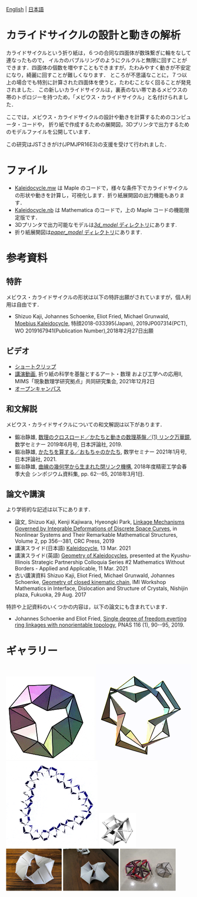 [English](README.md) | [日本語](README.ja.md) 

カライドサイクルの設計と動きの解析
==================
カライドサイクルという折り紙は，６つの合同な四面体が数珠繋ぎに輪をなして連なったもので，
イルカのバブルリングのようにクルクルと無限に回すことができます．四面体の個数を増やすこともできますが，たわみやすく動きが不安定になり，綺麗に回すことが難しくなります．
ところが不思議なことに，７つ以上の場合でも特別に計算された四面体を使うと，たわむことなく回ることが発見されました．
この新しいカライドサイクルは，裏表のない帯であるメビウスの帯のトポロジーを持つため，「メビウス・カライドサイクル」と名付けられました．

ここでは，メビウス・カライドサイクルの設計や動きを計算するためのコンピュータ・コードや，
折り紙で作成するための展開図，3Dプリンタで出力するためのモデルファイルを公開しています．

この研究はJSTさきがけ(JPMJPR16E3)の支援を受けて行われました．

# ファイル

- [Kaleidocycle.mw](Kaleidocycle.mw) は Maple のコードで，様々な条件下でカライドサイクルの形状や動きを計算し，可視化します．折り紙展開図の出力機能もあります．
- [Kaleidocycle.nb](Kaleidocycle.nb) は Mathematica のコードで，上の Maple コードの機能限定版です．
- 3Dプリンタで出力可能なモデルは[*3d_model* ディレクトリ](3d_model/)にあります.
- 折り紙展開図は[*paper_model* ディレクトリ](paper_model/)にあります.

# 参考資料

## 特許
メビウス・カライドサイクルの形状は以下の特許出願がされていますが，個人利用は自由です．
* Shizuo Kaji, Johannes Schoenke, Eliot Fried, Michael Grunwald, [Moebius Kaleidocycle](https://patentscope2.wipo.int/search/en/detail.jsf?docId=WO2019167941), 特顔2018-033395(Japan), 2019JP007314(PCT), WO 2019167941(Publication Number),2018年2月27日出願

## ビデオ
* [ショートクリップ](https://youtu.be/NULt0lnuVFU)
* [講演動画](https://www.youtube.com/watch?v=0vrXri2z-4w), 折り紙の科学を基盤とするアート・数理 および工学への応用Ⅱ, MIMS「現象数理学研究拠点」共同研究集会, 2021年12月2日
* [オープンキャンパス](https://youtu.be/feZ5x4LjJBc)

## 和文解説
メビウス・カライドサイクルについての和文解説は以下があります．
* 鍛冶静雄, [数理のクロスロード／かたちと動きの数理基盤／(1) リンク万華鏡](https://www.math.kyoto-u.ac.jp/~kaji/papers/susemi201906-linkage.pdf), 数学セミナー 2019年6月号, 日本評論社, 2019.
* 鍛冶静雄, [かたちを算する／おもちゃのかたち](https://www.nippyo.co.jp/shop/magazine/8418.html), 数学セミナー 2021年1月号, 日本評論社, 2021.
* 鍛冶静雄, [曲線の幾何学から生まれた閉リンク機構](https://www.math.kyoto-u.ac.jp/~kaji/papers/linkage.pdf), 2018年度精密工学会春季大会 シンポジウム資料集, pp. 62--65, 2018年3月1日.

## 論文や講演
より学術的な記述は以下にあります．
* 論文, Shizuo Kaji, Kenji Kajiwara, Hyeongki Park, 
[Linkage Mechanisms Governed by Integrable Deformations of Discrete Space Curves](https://arxiv.org/abs/1903.06360), in Nonlinear Systems and Their Remarkable Mathematical Structures, Volume 2, pp 356--381, CRC Press, 2019
* 講演スライド(日本語) [Kaleidocycle](https://www.math.kyoto-u.ac.jp/~kaji/papers/ShapeDesign.pdf), 13 Mar. 2021
* 講演スライド(英語) [Geometry of Kaleidocycles](https://www.math.kyoto-u.ac.jp/~kaji/papers/Kaleidocycle21.pdf), presented at the Kyushu-Illinois Strategic Partnership Colloquia Series #2 Mathematics Without Borders - Applied and Applicable, 11 Mar. 2021
* 古い講演資料 Shizuo Kaji, Eliot Fried, Michael Grunwald, Johannes Schoenke, 
[Geometry of closed kinematic chain](https://www.math.kyoto-u.ac.jp/~kaji/files/Kaleidocycle17.pdf),
IMI Workshop Mathematics in Interface, Dislocation and Structure of Crystals, Nishijin plaza, Fukuoka, 29 Aug. 2017

特許や上記資料のいくつかの内容は，以下の論文にも含まれています．
* Johannes Schoenke and Eliot Fried,
[Single degree of freedom everting ring linkages with nonorientable topology](https://www.pnas.org/content/116/1/90.abstract), PNAS 116 (1), 90--95, 2019.

# ギャラリー

![K9](https://github.com/shizuo-kaji/Kaleidocycle/blob/master/image/K9.gif?raw=true)
![K8](https://github.com/shizuo-kaji/Kaleidocycle/blob/master/image/k8_t.gif?raw=true)
![K24div](https://github.com/shizuo-kaji/Kaleidocycle/blob/master/image/K24div-trefoil.gif?raw=true)
<img src="https://github.com/shizuo-kaji/Kaleidocycle/blob/master/3d_model/Kaleidocycle_N7Trefoil_all_connected.png?raw=true" width="20%" />
<img src="https://github.com/shizuo-kaji/Kaleidocycle/blob/master/image/3dprint_N12.jpg?raw=true" width="30%" />
<img src="https://github.com/shizuo-kaji/Kaleidocycle/blob/master/image/3dprint-K8.jpg?raw=true" width="30%" />
<img src="https://github.com/shizuo-kaji/Kaleidocycle/blob/master/image/straw-K8.jpg?raw=true" width="30%" />


